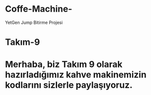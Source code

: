 # Coffe-Machine-
YetGen Jump Bitirme Projesi 
# Takım-9 
# Merhaba, biz Takım 9 olarak hazırladığımız kahve makinemizin kodlarını sizlerle paylaşıyoruz. 
